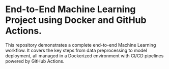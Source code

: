 # End-to-End Machine Learning Project using Docker and GitHub Actions.

This repository demonstrates a complete end-to-end Machine Learning workflow. It covers the key steps from data preprocessing to model deployment, all managed in a Dockerized environment with CI/CD pipelines powered by GitHub Actions.
